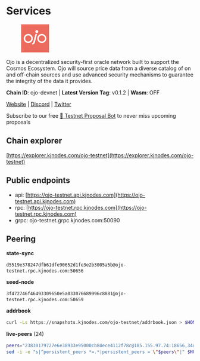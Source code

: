 # Services

<figure><img src="https://raw.githubusercontent.com/kj89/cosmos-images/main/logos/ojo.png" alt=""><figcaption></figcaption></figure>

Ojo is a decentralized security-first oracle network built  to support the Cosmos Ecosystem. Ojo will source price data  from a diverse catalog of on and off-chain sources and use  advanced security mechanisms to guarantee the integrity of the data it provides.

**Chain ID**: ojo-devnet | **Latest Version Tag**: v0.1.2 | **Wasm**: OFF

[Website](https://ojo.network) | [Discord](https://discord.gg/fd8Yrex8nC) | [Twitter](https://twitter.com/ojo_network)



Subscribe to our free [🤖 Testnet Proposal Bot](https://t.me/kjnodes_testnet_proposal_bot) to never miss upcoming proposals


## Chain explorer
[https://explorer.kjnodes.com/ojo-testnet](https://explorer.kjnodes.com/ojo-testnet)

## Public endpoints

* api: [https://ojo-testnet.api.kjnodes.com](https://ojo-testnet.api.kjnodes.com)
* rpc: [https://ojo-testnet.rpc.kjnodes.com](https://ojo-testnet.rpc.kjnodes.com)
* grpc: ojo-testnet.grpc.kjnodes.com:50090

## Peering

**state-sync**

```text
d5519e378247dfb61dfe90652d1fe3e2b3005a5b@ojo-testnet.rpc.kjnodes.com:50656
```

**seed-node**

```text
3f472746f46493309650e5a033076689996c8881@ojo-testnet.rpc.kjnodes.com:50659
```

**addrbook**
```bash
curl -Ls https://snapshots.kjnodes.com/ojo-testnet/addrbook.json > $HOME/.ojo/config/addrbook.json
```

**live-peers** (24)
```bash
peers="23830179727e6e38933e95000cb84ece4112f78c@185.155.97.74:18656,34d194b6dab0159471a2aa318949f6a4a238d1b8@77.51.200.79:50656,d5519e378247dfb61dfe90652d1fe3e2b3005a5b@65.109.68.190:50656,cf2de6fcee7dd1e7bbe3413e9c182481f49eede0@65.108.9.164:21656,446bf9b0ef6ea1b50c682f4f3427f46b9a70d5b3@65.109.116.204:21656,39e879a31a54215882647fb7299464036e322f50@65.109.65.163:21656,5c2a752c9b1952dbed075c56c600c3a79b58c395@95.214.52.139:27226,d2489830a5e91ec214edfc54756512e4f89f2609@65.109.92.79:12656,c735f993287716ca1c358e9fe104dc570cf2ef3c@176.37.119.156:26694,b133dde2713a216a017399920419fcb1e084cdb2@136.243.88.91:7330,f63f353c1e8b47b6fe1cbbda91b5a91673c155b3@89.163.132.156:36656,5acc5ccc09dc10f5bc12c4ba4468a03c3df9d1ea@65.108.8.28:61356,66b140833cba7cadd92d544088d735e219adbf01@65.108.226.183:21656,41d974f9a97209a401546a61ea2638a0f8071d79@178.18.252.10:26656,239caa37cb0f131b01be8151631b649dc700cd97@95.217.200.36:46656,4ffdad68a6c6302168e0951766ffa1921c9b19a4@199.175.98.136:26656,11bb322f6396a1ca67717cf162385ed250503e28@154.12.253.123:36656,a876f7cda5f1ddd16aa271ec43cba750c0ba32c4@77.37.176.99:26656,1aa11a85ea0ac04d720ddf15b605fd000e262ac1@128.140.60.175:26656,371f313df7f79b34d65f026769a3e0c3e77127eb@45.137.67.238:26656,bd90b71f1f982ebb18857da8cb777883d6ca687e@185.209.223.68:26656,fee808fc235e2f345caaaee1d65f818d710f6433@213.137.237.201:26656,9aa8a73ea9364aa3cf7806d4dd25b6aed88d8152@190.2.136.144:11556,2223f5bf494729b9e9fdf6693d116d34e9d29755@141.94.193.28:55756"
sed -i -e "s|^persistent_peers *=.*|persistent_peers = \"$peers\"|" $HOME/.ojo/config/config.toml
```
